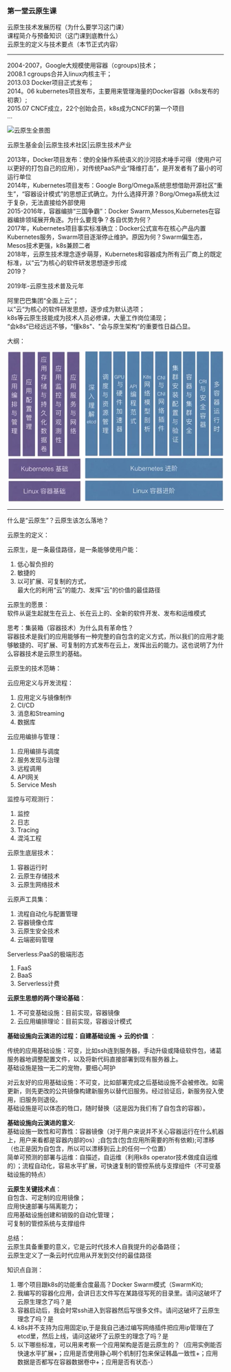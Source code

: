 ### 第一堂云原生课  

云原生技术发展历程（为什么要学习这门课）  
课程简介与预备知识（这门课到底教什么）  
云原生的定义与技术要点（本节正式内容）   


---

2004-2007，Google大规模使用容器（cgroups)技术；   
2008.1 cgroups合并入linux内核主干；  
2013.03 Docker项目正式发布；   
2014。06 kubernetes项目发布，主要用来管理海量的Docker容器（k8s发布的初衷）;   
2015.07 CNCF成立，22个创始会员，k8s成为CNCF的第一个项目   
...



![云原生全景图](https://jimmysong.io/kubernetes-handbook/images/006tNbRwly1fxmx633ymqj31dp0u0kjn.jpg)


云原生基金会|云原生技术社区|云原生技术产业   


2013年，Docker项目发布：使的全操作系统语义的沙河技术唾手可得（使用户可以更好的打包自己的应用），对传统PaaS产业“降维打击”，是开发者有了最小的可运行单位  
2014年，Kubernetes项目发布：Google Borg/Omega系统思想借助开源社区“重生”，“容器设计模式”的思想正式确立。为什么选择开源？Borg/Omega系统太过于复杂，无法直接给外部使用   
2015-2016年，容器编排“三国争霸“：Docker Swarm,Messos,Kubernetes在容器编排领域展开角逐。为什么要竞争？各自优势为何？  
2017年，Kubernetes项目事实标准确立：Docker公式宣布在核心产品内置Kubernetes服务，Swarm项目逐渐停止维护。原因为何？Swarm偏生态，Mesos技术更强，k8s兼顾二者   
2018年，云原生技术理念逐步萌芽，Kubernetes和容器成为所有云厂商上的既定标准，以“云”为核心的软件研发思想逐步形成   
2019？  

2019年-云原生技术普及元年  

阿里巴巴集团“全面上云“；  
以”云“为核心的软件研发思想，逐步成为默认选项；   
k8s等云原生技能成为技术人员必修课，大量工作岗位涌现；   
“会k8s“已经远远不够，“懂k8s"、"会与原生架构“的重要性日益凸显。  

大纲：

![阿里云云原生课程大纲](../../images/20190820-k8s-aliyun.png)


---
什么是“云原生”？云原生该怎么落地？  

云原生的定义：  

云原生，是一条最佳路径，是一条能够使用户能：
1. 低心智负担的  
2. 敏捷的   
3. 以可扩展、可复制的方式，  
最大化的利用“云”的能力、发挥“云”的价值的最佳路径  

云原生的愿景：  
软件从诞生起就生在云上、长在云上的、全新的软件开发、发布和运维模式  

思考：集装箱（容器技术）为什么具有革命性？  
容器技术是我们的应用能够有一种完整的自包含的定义方式，所以我们的应用才能够敏捷的、可扩展、可复制的方式发布在云上，发挥出云的能力。这也说明了为什么容器技术是云原生的基础。  

云原生的技术范畴：  

云应用定义与开发流程：
1. 应用定义与镜像制作
2. CI/CD 
3. 消息和Streaming  
4. 数据库  

云应用编排与管理：
1. 应用编排与调度
2. 服务发现与治理  
3. 远程调用
4. API网关
5. Service Mesh

监控与可观测行：
1. 监控
2. 日志
3. Tracing
4. 混沌工程

云原生底层技术：
1. 容器运行时
2. 云原生存储技术
3. 云原生网络技术

云原声工具集：
1. 流程自动化与配置管理
2. 容器镜像仓库
3. 云原生安全技术
4. 云端密码管理 

Serverless:PaaS的极端形态
1. FaaS
2. BaaS
3. Serverless计费


**云原生思想的两个理论基础**：   
1. 不可变基础设施：目前实现，容器镜像   
2. 云应用编排理论：目前实现，容器设计模式  


**基础设施向云演进的过程：自建基础设施 -> 云的价值** ：

传统的应用基础设施：可变，比如ssh连到服务器，手动升级或降级软件包，诸葛服务器地调整配置文件，以及将新代码直接部署到现有服务器上。  
基础设施是独一无二的宠物，要细心呵护

对云友好的应用基础设施：不可变，比如部署完成之后基础设施不会被修改。如需更新，则先更改的公共镜像构建新服务以替代旧服务。经过验证后，新服务投入使用，旧服务则退役。  
基础设施是可以体态的牲口，随时替换（这是因为我们有了自包含的容器）。   

**基础设施向云演进的意义**:  
基础设施一致性和可靠性：容器镜像（对于用户来说并不关心容器运行在什么机器上，用户来看都是容器内部的os）;自包含(包含应用所需要的所有依赖);可漂移（也正是因为自包含，所以可以漂移到云上的任何一个位置）    
简单可预测的部署与运维：自描述，自运维（利用k8s operator技术做成自运维的）；流程自动化，容易水平扩展，可快速复制的管控系统与支撑组件（不可变基础设施的特点） 


**云原生关键技术点**：   
自包含、可定制的应用镜像；  
应用快速部署与隔离能力；   
应用基础设施创建和销毁的自动化管理；   
可复制的管控系统与支撑组件  


总结：  
云原生具备重要的意义，它是云时代技术人自我提升的必备路径；  
云原生定义了一条云时代应用从开发到交付的最佳路径  


知识点自测：  
1. 哪个项目跟k8s的功能重合度最高？Docker Swarm模式（SwarmKit);   
2. 我编写的容器化应用，会讲日志文件写在某路径写死的目录里。请问这破坏了云原生理念了吗？是  
3. 容器启动后，我会时常ssh进入到容器然后写很多文件。请问这破坏了云原生理念了吗？是  
4. k8s并不支持为应用固定ip,于是我自己通过编写网络插件把应用ip管理在了etcd里，然后上线，请问这破坏了云原生的理念了吗？是  
5. 以下哪些标准，可以用来考察一个应用架构是否是云原生的？（应用实例能否快速水平扩展+；应用是否使用静心啊个机制打包来保证韩晶一致性+；应用数据是否都写在容器数据卷中+；应用是否有状态-）


